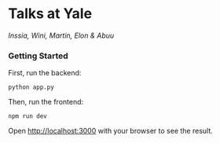 # Talks at Yale
*Inssia, Wini, Martin, Elon & Abuu*


### Getting Started
First, run the backend:

```
python app.py
```

Then, run the frontend:

```
npm run dev
```

Open [http://localhost:3000](http://localhost:3000) with your browser to see the result.

